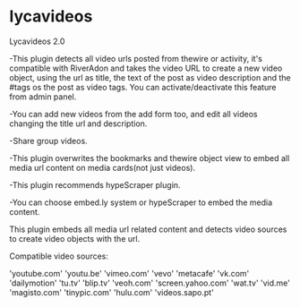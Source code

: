 # lycavideos
Lycavideos 2.0



-This plugin detects all video urls posted from thewire or activity, it's compatible with RiverAdon
and takes the video URL to create a new video object, using the url as title, the text of the post as 
video description and the #tags os the post as video tags. You can activate/deactivate this feature from
admin panel.

-You can add new videos from the add form too, and edit all videos changing the title url and description. 

-Share group videos.

-This plugin overwrites the bookmarks and thewire object view to embed all media url content on media cards(not just videos).

-This plugin recommends hypeScraper plugin.

-You can choose embed.ly system or hypeScraper to embed the media content.

This plugin embeds all media url related content and detects video sources to create video objects with the url. 

Compatible video sources:

'youtube.com'
'youtu.be'
'vimeo.com'
'vevo'
'metacafe'
'vk.com'
'dailymotion'
'tu.tv'
'blip.tv'
'veoh.com'
'screen.yahoo.com'
'wat.tv'
'vid.me'
'magisto.com'
'tinypic.com'
'hulu.com'
'videos.sapo.pt'
